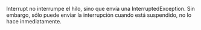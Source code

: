 
Interrupt no interrumpe el hilo, sino que envía una InterruptedException. Sin embargo, sólo puede envíar la interrupción cuando está suspendido, no lo hace inmediatamente.